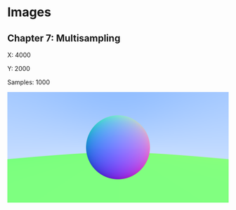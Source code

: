 # Images

## Chapter 7: Multisampling

X: 4000

Y: 2000

Samples: 1000

![Multisampling](MultiSampling.png)
